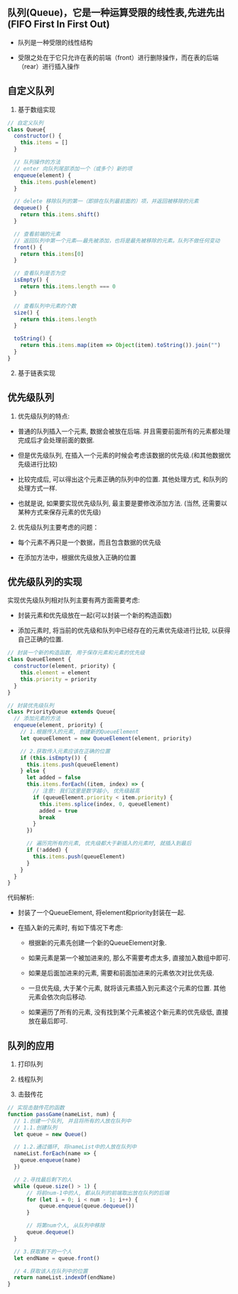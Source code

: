 ## 队列(Queue)，它是一种运算受限的线性表,先进先出(FIFO First In First Out)

- 队列是一种受限的线性结构

- 受限之处在于它只允许在表的前端（front）进行删除操作，而在表的后端（rear）进行插入操作

## 自定义队列

1. 基于数组实现

```javaScript
// 自定义队列
class Queue{
  constructor() {
    this.items = []
  }

  // 队列操作的方法
  // enter 向队列尾部添加一个（或多个）新的项
  enqueue(element) {
    this.items.push(element)
  }

  // delete 移除队列的第一（即排在队列最前面的）项，并返回被移除的元素
  dequeue() {
    return this.items.shift()
  }

  // 查看前端的元素
  // 返回队列中第一个元素——最先被添加，也将是最先被移除的元素。队列不做任何变动
  front() {
    return this.items[0]
  }

  // 查看队列是否为空
  isEmpty() {
    return this.items.length === 0
  }

  // 查看队列中元素的个数
  size() {
    return this.items.length
  }

  toString() {
    return this.items.map(item => Object(item).toString()).join("")
  }
}
```

2. 基于链表实现

## 优先级队列

1. 优先级队列的特点:

- 普通的队列插入一个元素, 数据会被放在后端. 并且需要前面所有的元素都处理完成后才会处理前面的数据.
- 但是优先级队列, 在插入一个元素的时候会考虑该数据的优先级.(和其他数据优先级进行比较)

- 比较完成后, 可以得出这个元素正确的队列中的位置. 其他处理方式, 和队列的处理方式一样.

- 也就是说, 如果要实现优先级队列, 最主要是要修改添加方法. (当然, 还需要以某种方式来保存元素的优先级)

2. 优先级队列主要考虑的问题：

- 每个元素不再只是一个数据，而且包含数据的优先级

- 在添加方法中，根据优先级放入正确的位置

## 优先级队列的实现

实现优先级队列相对队列主要有两方面需要考虑:

- 封装元素和优先级放在一起(可以封装一个新的构造函数)

- 添加元素时, 将当前的优先级和队列中已经存在的元素优先级进行比较, 以获得自己正确的位置.

```javaScript
// 封装一个新的构造函数, 用于保存元素和元素的优先级
class QueueElement {
  constructor(element, priority) {
    this.element = element
    this.priority = priority
  }
}

// 封装优先级队列
class PriorityQueue extends Queue{
  // 添加元素的方法
  enqueue(element, priority) {
    // 1.根据传入的元素, 创建新的QueueElement
    let queueElement = new QueueElement(element, priority)

    // 2.获取传入元素应该在正确的位置
    if (this.isEmpty()) {
      this.items.push(queueElement)
    } else {
      let added = false
      this.items.forEach((item, index) => {
        // 注意: 我们这里是数字越小, 优先级越高
        if (queueElement.priority < item.priority) {
          this.items.splice(index, 0, queueElement)
          added = true
          break
        }
      })

      // 遍历完所有的元素, 优先级都大于新插入的元素时, 就插入到最后
      if (!added) {
        this.items.push(queueElement)
      }
    }
  }
}
```

代码解析:

- 封装了一个QueueElement, 将element和priority封装在一起.

- 在插入新的元素时, 有如下情况下考虑:

  - 根据新的元素先创建一个新的QueueElement对象.

  - 如果元素是第一个被加进来的, 那么不需要考虑太多, 直接加入数组中即可.

  - 如果是后面加进来的元素, 需要和前面加进来的元素依次对比优先级.

  - 一旦优先级, 大于某个元素, 就将该元素插入到元素这个元素的位置. 其他元素会依次向后移动.

  - 如果遍历了所有的元素, 没有找到某个元素被这个新元素的优先级低, 直接放在最后即可.

## 队列的应用

1. 打印队列

2. 线程队列

3. 击鼓传花

```javaScript
// 实现击鼓传花的函数
function passGame(nameList, num) {
  // 1.创建一个队列, 并且将所有的人放在队列中
  // 1.1.创建队列
  let queue = new Queue()

  // 1.2.通过循环, 将nameList中的人放在队列中
  nameList.forEach(name => {
    queue.enqueue(name)
  })

  // 2.寻找最后剩下的人
  while (queue.size() > 1) {
      // 将前num-1中的人, 都从队列的前端取出放在队列的后端
      for (let i = 0; i < num - 1; i++) {
          queue.enqueue(queue.dequeue())
      }

      // 将第num个人, 从队列中移除
      queue.dequeue()
  }

  // 3.获取剩下的一个人
  let endName = queue.front()

  // 4.获取该人在队列中的位置
  return nameList.indexOf(endName)
}
```
